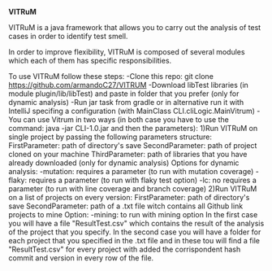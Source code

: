 **VITRuM**

VITRuM is a java framework that allows you to carry out the analysis of test cases in order to identify test smell.

In order to improve flexibility, VITRuM is composed of several modules which each of them has specific responsibilities.

To use VITRuM follow these steps:
-Clone this repo: git clone https://github.com/armandoC27/VITRUM
-Download libTest libraries (in module plugin/lib/libTest) and paste in folder that you prefer (only for dynamic analysis)
-Run jar task from gradle or in alternative run it with IntelliJ specifing a configuration (with MainClass CLI.cliLogic.MainVitrum) 
-You can use Vitrum in two ways (in both case you have to use the command: java -jar CLI-1.0.jar and then the parameters):
   1)Run VITRuM on single project by passing the following parameters structure:
     FirstParameter: path of directory's save
     SecondParameter: path of project cloned on your machine
     ThirdParameter: path of libraries that you have already downloaded (only for dynamic analysis) 
     Options for dynamic analysis:
     -mutation: requires a parameter (to run with mutation coverage)
     -flaky: requires a parameter (to run with flaky test option)
     -lc: no requires a parameter (to run with line coverage and branch coverage)
  2)Run VITRuM on a list of projects on every version:
    FirstParameter: path of directory's save
    SecondParameter: path of a .txt file witch contains all Github link projects to mine
    Option:
    -mining: to run with mining option
In the first case you will have a file "ResultTest.csv" which contains the result of the analysis of the project that you specify.
In the second case you will have a folder for each project that you specified in the .txt file and in these tou will find a file "ResultTest.csv" for every project with added the corrispondent hash commit and version in every row of the file.

